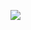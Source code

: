 <a href="https://linkdaftar-817.pages.dev/"><img src="https://www.googlecloudcommunity.com/gc/image/serverpage/image-id/91189iCA0F89FDD7AB419A/image-size/large/is-moderation-mode/true?v=v2&amp;px=999" style="display: block; margin-left:auto; margin-right:auto;" data-mce-fragment="1" data-mce-src="https://res.cloudinary.com/dgyjake8p/image/upload/v1710201745/Daftar-5_sjotxe.gif">
